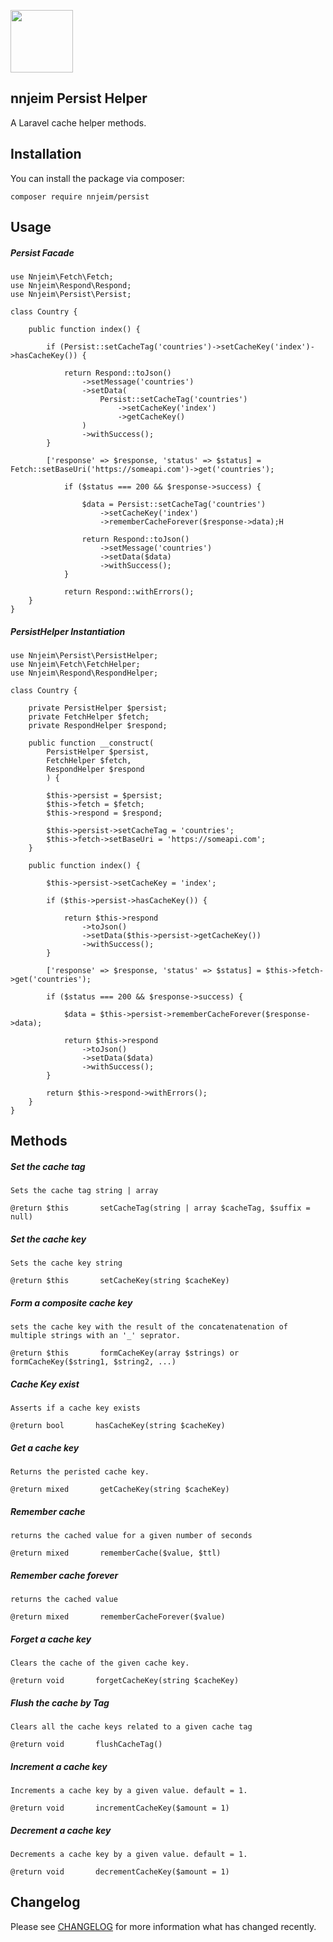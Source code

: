 
<p><img src="https://eu.ui-avatars.com/api/?name=Najm+Njeim?size=100" width="100"/></p>

## nnjeim Persist Helper

A Laravel cache helper methods.

## Installation

You can install the package via composer:
```
composer require nnjeim/persist
```

## Usage

##### Persist Facade
``` 
use Nnjeim\Fetch\Fetch;
use Nnjeim\Respond\Respond;
use Nnjeim\Persist\Persist;

class Country { 

	public function index() {

		if (Persist::setCacheTag('countries')->setCacheKey('index')->hasCacheKey()) {
		
			return Respond::toJson()
				->setMessage('countries')
				->setData(
					Persist::setCacheTag('countries')
						->setCacheKey('index')
						->getCacheKey()
				)
				->withSuccess();
		}
		
		['response' => $response, 'status' => $status] = Fetch::setBaseUri('https://someapi.com')->get('countries');
		
			if ($status === 200 && $response->success) {
				
				$data = Persist::setCacheTag('countries')
					->setCacheKey('index')
					->rememberCacheForever($response->data);H
		
				return Respond::toJson()
					->setMessage('countries')
					->setData($data)
					->withSuccess();
			}
		
			return Respond::withErrors();
	}
}
```
##### PersistHelper Instantiation

```
use Nnjeim\Persist\PersistHelper;
use Nnjeim\Fetch\FetchHelper;
use Nnjeim\Respond\RespondHelper;

class Country { 

	private PersistHelper $persist;
	private FetchHelper $fetch;
	private RespondHelper $respond;

	public function __construct(
		PersistHelper $persist, 
		FetchHelper $fetch, 
		RespondHelper $respond
		) {
	
		$this->persist = $persist;
		$this->fetch = $fetch;
		$this->respond = $respond;
	
		$this->persist->setCacheTag = 'countries';
		$this->fetch->setBaseUri = 'https://someapi.com';
	}
	
	public function index() {
	
		$this->persist->setCacheKey = 'index';
	
		if ($this->persist->hasCacheKey()) {
			
			return $this->respond
				->toJson()
				->setData($this->persist->getCacheKey())
				->withSuccess();    
		}
	
		['response' => $response, 'status' => $status] = $this->fetch->get('countries');
	
		if ($status === 200 && $response->success) {
			
			$data = $this->persist->rememberCacheForever($response->data);
	
			return $this->respond
                ->toJson()
                ->setData($data)
                ->withSuccess();    
		}
	
		return $this->respond->withErrors();
	}
}
```

## Methods

##### Set the cache tag
```
Sets the cache tag string | array

@return $this       setCacheTag(string | array $cacheTag, $suffix = null)
```

##### Set the cache key
```
Sets the cache key string 

@return $this       setCacheKey(string $cacheKey)
```

##### Form a composite cache key
```
sets the cache key with the result of the concatenatenation of multiple strings with an '_' seprator.

@return $this       formCacheKey(array $strings) or formCacheKey($string1, $string2, ...)
```

##### Cache Key exist
```
Asserts if a cache key exists

@return bool       hasCacheKey(string $cacheKey)
```

##### Get a cache key
```
Returns the peristed cache key.

@return mixed       getCacheKey(string $cacheKey)
```

##### Remember cache
```
returns the cached value for a given number of seconds

@return mixed       rememberCache($value, $ttl)
```

##### Remember cache forever
```
returns the cached value

@return mixed       rememberCacheForever($value)
```

##### Forget a cache key
```
Clears the cache of the given cache key.   

@return void       forgetCacheKey(string $cacheKey)
```

##### Flush the cache by Tag
```
Clears all the cache keys related to a given cache tag

@return void       flushCacheTag()
```

##### Increment a cache key
```
Increments a cache key by a given value. default = 1.

@return void       incrementCacheKey($amount = 1)
```

##### Decrement a cache key
```
Decrements a cache key by a given value. default = 1.

@return void       decrementCacheKey($amount = 1)
```

## Changelog

Please see [CHANGELOG](CHANGELOG.md) for more information what has changed recently.
